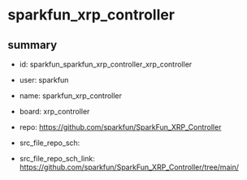 # sparkfun_xrp_controller
 
## summary 
* id: sparkfun_sparkfun_xrp_controller_xrp_controller
* user: sparkfun
* name: sparkfun_xrp_controller
* board: xrp_controller
* repo: https://github.com/sparkfun/SparkFun_XRP_Controller



* src_file_repo_sch: 
* src_file_repo_sch_link: https://github.com/sparkfun/SparkFun_XRP_Controller/tree/main/




